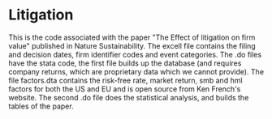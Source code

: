 # Litigation
This is the code associated with the paper "The Effect of litigation on firm value" published in Nature Sustainability. 
The excell file contains the filing and decision dates, firm identifier codes and event categories. 
The .do files have the stata code, the first file builds up the database (and requires company returns, which are proprietary data which we cannot provide). The file factors.dta contains the risk-free rate, market return, smb and hml factors for both the US and EU and is open source from Ken French's website. 
The second .do file does the statistical analysis, and builds the tables of the paper. 
